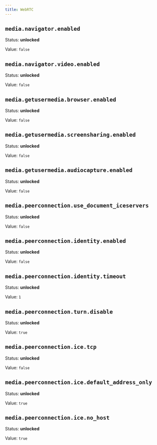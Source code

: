 ```yaml
---
title: WebRTC
---
```



## `media.navigator.enabled`

Status: **unlocked**

Value: `false`


## `media.navigator.video.enabled`

Status: **unlocked**

Value: `false`


## `media.getusermedia.browser.enabled`

Status: **unlocked**

Value: `false`


## `media.getusermedia.screensharing.enabled`

Status: **unlocked**

Value: `false`


## `media.getusermedia.audiocapture.enabled`

Status: **unlocked**

Value: `false`


## `media.peerconnection.use_document_iceservers`

Status: **unlocked**

Value: `false`


## `media.peerconnection.identity.enabled`

Status: **unlocked**

Value: `false`


## `media.peerconnection.identity.timeout`

Status: **unlocked**

Value: `1`


## `media.peerconnection.turn.disable`

Status: **unlocked**

Value: `true`


## `media.peerconnection.ice.tcp`

Status: **unlocked**

Value: `false`


## `media.peerconnection.ice.default_address_only`

Status: **unlocked**

Value: `true`


## `media.peerconnection.ice.no_host`

Status: **unlocked**

Value: `true`


